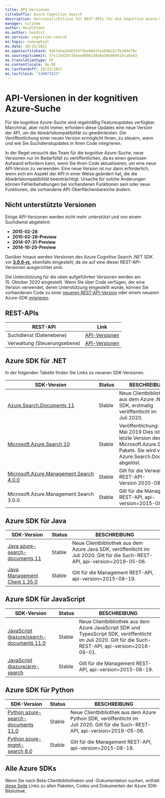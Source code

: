 ```yaml
---
title: API-Versionen
titleSuffix: Azure Cognitive Search
description: Versionsrichtlinie für REST-APIs für die kognitive Azure-Suche und die Clientbibliothek im .NET SDK.
manager: nitinme
author: HeidiSteen
ms.author: heidist
ms.service: cognitive-search
ms.topic: conceptual
ms.date: 10/15/2021
ms.openlocfilehash: 9a53eba2b46333f3be08432ce69b22cfb3d9ef9c
ms.sourcegitcommit: 37cc33d25f2daea40b6158a8a56b08641bca0a43
ms.translationtype: HT
ms.contentlocale: de-DE
ms.lasthandoff: 10/15/2021
ms.locfileid: "130073523"
---
```

# <a name="api-versions-in-azure-cognitive-search"></a>API-Versionen in der kognitiven Azure-Suche

Für die kognitive Azure-Suche sind regelmäßig Featureupdates verfügbar. Manchmal, aber nicht immer, erfordern diese Updates eine neue Version der API, um die Abwärtskompatibilität zu gewährleisten. Die Veröffentlichung einer neuen Version ermöglicht Ihnen, zu steuern, wann und wie Sie Suchdienstupdates in Ihren Code integrieren.

In der Regel versucht das Team für die kognitive Azure-Suche, neue Versionen nur im Bedarfsfall zu veröffentlichen, da es einen gewissen Aufwand erfordern kann, wenn Sie Ihren Code aktualisieren, um eine neue API-Version zu verwenden. Eine neue Version ist nur dann erforderlich, wenn sich ein Aspekt der API in einer Weise geändert hat, die die Abwärtskompatibilität beeinträchtigt. Ursache für solche Änderungen können Fehlerbehebungen bei vorhandenen Funktionen sein oder neue Funktionen, die vorhandene API-Oberflächenbereiche ändern.

<a name="unsupported-versions"></a>

## <a name="unsupported-versions"></a>Nicht unterstützte Versionen

Einige API-Versionen werden nicht mehr unterstützt und von einem Suchdienst abgelehnt:

+ **2015-02-28**
+ **2015-02-28-Preview**
+ **2014-07-31-Preview**
+ **2014-10-20-Preview**

Darüber hinaus werden Versionen des Azure Cognitive Search .NET SDK vor [**3.0.0-rc**](https://www.nuget.org/packages/Microsoft.Azure.Search/3.0.0-rc), ebenfalls eingestellt, da sie auf eine dieser REST-API-Versionen ausgerichtet sind.

Die Unterstützung für die oben aufgeführten Versionen werden am 15. Oktober 2020 eingestellt. Wenn Sie über Code verfügen, der eine Version verwendet, deren Unterstützung eingestellt wurde, können Sie vorhandenen Code zu einer [neueren REST-API-Version](/rest/api/searchservice/) oder einem neueren Azure-SDK [migrieren](search-api-migration.md).

## <a name="rest-apis"></a>REST-APIs

| REST-API | Link |
|----------|------|
| Suchdienst (Datenebene) | [API-Versionen](/rest/api/searchservice/search-service-api-versions) |
| Verwaltung (Steuerungsebene) | [API-Versionen](/rest/api/searchmanagement/management-api-versions) |

## <a name="azure-sdk-for-net"></a>Azure SDK für .NET

In der folgenden Tabelle finden Sie Links zu neueren SDK-Versionen. 

| SDK-Version | Status | BESCHREIBUNG |
|-------------|--------|------------------------------|
| [Azure.Search.Documents 11](/dotnet/api/overview/azure/search.documents-readme) | Stable | Neue Clientbibliothek aus dem Azure .NET SDK, erstmalig veröffentlicht im Juli 2020. |
| [Microsoft.Azure.Search 10](https://www.nuget.org/packages/Microsoft.Azure.Search/) | Stable | Veröffentlichung: Mai 2019 Dies ist die letzte Version des Microsoft.Azure.Search-Pakets. Sie wird von Azure.Search.Documents abgelöst. |
| [Microsoft.Azure.Management.Search 4.0.0](/dotnet/api/overview/azure/search/management) | Stable | Gilt für die Verwaltungs-REST-API-Version 2020-08-01.  |
| Microsoft.Azure.Management.Search 3.0.0 | Stable | Gilt für die Management REST-API, api-version=2015-08-19.  |

## <a name="azure-sdk-for-java"></a>Azure SDK für Java

| SDK-Version | Status | BESCHREIBUNG  |
|-------------|--------|------------------------------|
| [Java azure-search-documents 11](https://newreleases.io/project/github/Azure/azure-sdk-for-java/release/azure-search-documents_11.1.0) | Stable | Neue Clientbibliothek aus dem Azure Java SDK, veröffentlicht im Juli 2020. Gilt für die Such-REST-API, api-version=2019-05-06. |
| [Java Management Client 1.35.0](/java/api/overview/azure/search/management) | Stable | Gilt für die Management REST-API, api-version=2015-08-19. |

## <a name="azure-sdk-for-javascript"></a>Azure SDK für JavaScript

| SDK-Version | Status | BESCHREIBUNG  |
|-------------|--------|------------------------------|
| [JavaScript @azure/search-documents 11.0](https://www.npmjs.com/package/@azure/search-documents) | Stable | Neue Clientbibliothek aus dem Azure JavaScript SDK und TypesScript SDK, veröffentlicht im Juli 2020. Gilt für die Such-REST-API, api-version=2016-09-01. |
| [JavaScript @azure/arm-search](https://www.npmjs.com/package/@azure/arm-search) | Stable | Gilt für die Management REST-API, api-version=2015-08-19. |

## <a name="azure-sdk-for-python"></a>Azure SDK für Python

| SDK-Version | Status | BESCHREIBUNG  |
|-------------|--------|------------------------------|
| [Python azure-search-documents 11.0](https://pypi.org/project/azure-search-documents/) | Stable | Neue Clientbibliothek aus dem Azure Python SDK, veröffentlicht im Juli 2020. Gilt für die Such-REST-API, api-version=2019-05-06. |
| [Python azure-mgmt-search 8.0](https://pypi.org/project/azure-mgmt-search/) | Stable | Gilt für die Management REST-API, api-version=2015-08-19. |

## <a name="all-azure-sdks"></a>Alle Azure SDKs

Wenn Sie nach Beta-Clientbibliotheken und -Dokumentation suchen, enthält [diese Seite](https://azure.github.io/azure-sdk/releases/latest/index.html) Links zu allen Paketen, Codes und Dokumenten der Azure SDK-Bibliothek. 
